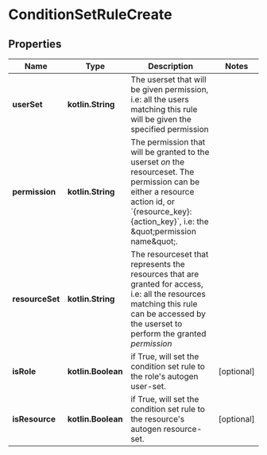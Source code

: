 
# ConditionSetRuleCreate

## Properties
Name | Type | Description | Notes
------------ | ------------- | ------------- | -------------
**userSet** | **kotlin.String** | The userset that will be given permission, i.e: all the users matching this rule will be given the specified permission | 
**permission** | **kotlin.String** | The permission that will be granted to the userset *on* the resourceset. The permission can be either a resource action id, or &#x60;{resource_key}:{action_key}&#x60;, i.e: the \&quot;permission name\&quot;. | 
**resourceSet** | **kotlin.String** | The resourceset that represents the resources that are granted for access, i.e: all the resources matching this rule can be accessed by the userset to perform the granted *permission* | 
**isRole** | **kotlin.Boolean** | if True, will set the condition set rule to the role&#39;s autogen user-set. |  [optional]
**isResource** | **kotlin.Boolean** | if True, will set the condition set rule to the resource&#39;s autogen resource-set. |  [optional]



